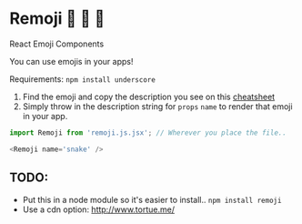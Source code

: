 # Remoji :honeybee: :hatched_chick: :snake:
React Emoji Components

You can use emojis in your apps!

Requirements: ```npm install underscore```

1. Find the emoji and copy the description you see on this [cheatsheet](http://apps.timwhitlock.info/emoji/tables/unicode) 
2. Simply throw in the description string for ```props``` ```name``` to render that emoji in your app.

```javascript
import Remoji from 'remoji.js.jsx'; // Wherever you place the file..

<Remoji name='snake' />
```



## TODO:
- Put this in a node module so it's easier to install.. ```npm install remoji```
- Use a cdn option: http://www.tortue.me/
